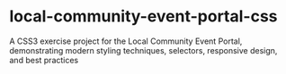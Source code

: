 # local-community-event-portal-css
A CSS3 exercise project for the Local Community Event Portal, demonstrating modern styling techniques, selectors, responsive design, and best practices
